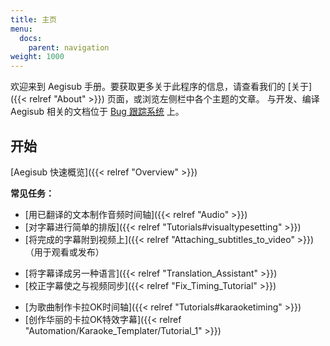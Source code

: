```yaml
---
title: 主页
menu:
  docs:
    parent: navigation
weight: 1000
---
```


欢迎来到 Aegisub 手册。要获取更多关于此程序的信息，请查看我们的 [关于]({{< relref "About" >}}) 页面，或浏览左侧栏中各个主题的文章。
与开发、编译 Aegisub 相关的文档位于 [Bug 跟踪系统](https://github.com/Aegisub/Aegisub/issues) 上。

## 开始

[Aegisub 快速概览]({{< relref "Overview" >}})

**常见任务：**

- [用已翻译的文本制作音频时间轴]({{< relref "Audio" >}})
- [对字幕进行简单的排版]({{< relref "Tutorials#visualtypesetting" >}})
- [将完成的字幕附到视频上]({{< relref "Attaching_subtitles_to_video" >}})（用于观看或发布）

<!-- -->

- [将字幕译成另一种语言]({{< relref "Translation_Assistant" >}})
- [校正字幕使之与视频同步]({{< relref "Fix_Timing_Tutorial" >}})

<!-- -->

- [为歌曲制作卡拉OK时间轴]({{< relref "Tutorials#karaoketiming" >}})
- [创作华丽的卡拉OK特效字幕]({{< relref "Automation/Karaoke_Templater/Tutorial_1" >}})
